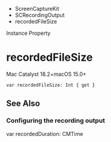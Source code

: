

- ScreenCaptureKit
- SCRecordingOutput
-  recordedFileSize 

Instance Property

# recordedFileSize

Mac Catalyst 18.2+macOS 15.0+

``` source
var recordedFileSize: Int { get }
```

## See Also

### Configuring the recording output

var recordedDuration: CMTime

